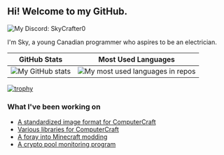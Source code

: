 

## Hi! Welcome to my GitHub.

![My Discord: SkyCrafter0](https://img.shields.io/badge/Discord-SkyCrafter0-%235865F2?logo=discord&style=for-the-badge&logoColor=white)

I'm Sky, a young Canadian programmer who aspires to be an electrician.

|GitHub Stats|Most Used Languages|
|--|--|
|<img src="https://github-readme-stats.vercel.app/api?username=SkyTheCodeMaster&show_icons=true" alt="My GitHub stats" />|<img src="https://github-readme-stats.vercel.app/api/top-langs/?username=SkyTheCodeMaster&layout=compact&cbuster" alt="My most used languages in repos" />|
[![trophy](https://github-profile-trophy.vercel.app/?username=ryo-ma)](https://github.com/ryo-ma/github-profile-trophy)

### What I've been working on
- [A standardized image format for ComputerCraft](https://github.com/SkyTheCodeMaster/bimg)
- [Various libraries for ComputerCraft](https://github.com/SkyTheCodeMaster/SkyDocs)
- [A foray into Minecraft modding](https://github.com/SkyTheCodeMaster/scp-mod)
- [A crypto pool monitoring program](https://github.com/SkyTheCodeMaster/unmineable-monitor)
